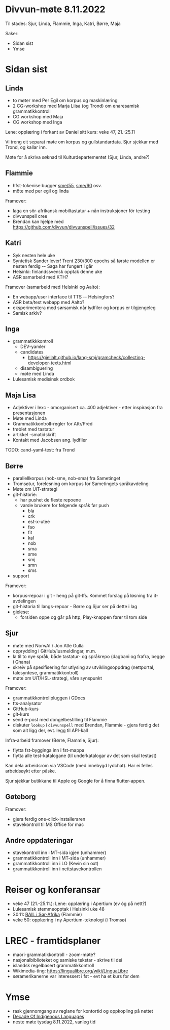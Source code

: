 # Divvun-møte 8.11.2022

Til stades: Sjur, Linda, Flammie, Inga, Katri, Børre, Maja

Saker:

* Sidan sist
* Ymse

# Sidan sist

## Linda

* to møter med Per Egil om korpus og maskinlæring
* 2 CG-workshop med Marja Liisa (og Trond) om enaresamisk grammatikkontroll
* CG workshop med Maja
* CG workshop med Inga

Lene: opplæring i forkant av Daniel sitt kurs: veke 47, 21.-25.11

Vi treng eit separat møte om korpus og gullstandardata. Sjur sjekkar med Trond, og kallar inn.

Møte for å skriva søknad til Kulturdepartementet (Sjur, Linda, andre?)

## Flammie

* hfst-tokenise bugger [sme/55](https://github.com/giellalt/lang-sme/issues/55), [sme/60](https://github.com/giellalt/lang-sme/issues/60) osv.
* möte med per egil og linda

Framover:

* laga en sör-afrikansk mobiltastatur + nån instruksjoner för testing
* divvunspell cree
* Brendan kan hjelpe med <https://github.com/divvun/divvunspell/issues/32>


## Katri

* Syk nesten hele uke
* Syntetisk Sander lever! Trent 230/300 epochs så første modellen er nesten ferdig -- Saga har fungert i går 
* Helsinki: finlandssvensk opptak denne uke
* ASR samarbeid med KTH?

Framover (samarbeid med Helsinki og Aalto):

* En webapp/user interface til TTS -- Helsingfors?
* ASR beta/test webapp med Aalto?
* eksperimentera med sørsamisk når lydfiler og korpus er tilgjengeleg
* Samisk arkiv?

## Inga

* grammatikkkontroll
    * DEV-yamler
    * candidates
        * <https://giellalt.github.io/lang-smj/gramcheck/collecting-developer-texts.html>
    * disambiguering
    * møte med Linda 
* Lulesamisk medisinsk ordbok

## Maja Lisa

* Adjektiver i lexc - omorganisert ca. 400 adjektiver - etter inspirasjon fra presentasjonen
* Møte med Linda 
* Grammatikkontroll-regler for Attr/Pred
* trøblet med tastatur
* artikkel -smatidskrift
* Kontakt med Jacobsen ang. lydfiler

TODO: cand-yaml-test: fra Trond

## Børre

* parallellkorpus (nob-sme, nob-sma) fra Sametinget
* Tromsøtur, forelesning om korpus for Sametingets språkavdeling
* Møte om UiT-strategi
* git-historie: 
    * har pushet de fleste repoene
    * varsle brukere for følgende språk før push
        * bla 
        * crk 
        * est-x-utee 
        * fao 
        * fit 
        * kal 
        * nob 
        * sma 
        * sme 
        * smj 
        * smn 
        * sms 
* support

Framover:

* korpus-repoar i git - heng på git-lfs. Kommet forslag på løsning fra it-avdelingen
* git-historia til langs-repoar - Børre og Sjur ser på dette i lag
* gielese:
    * forsiden oppe og går på http, Play-knappen fører til tom side

## Sjur

* møte med NorwAI / Jon Atle Gulla
* opprydding i GitHub/lusmeldingar, m.m.
* la til to nye språk, både tastatur- og språkrepo (dagbani og frafra, begge i Ghana)
* skreiv på spesifisering for utlysing av utviklingsoppdrag (nettportal, talesyntese, grammatikkontroll)
* møte om UiT/HSL-strategi, våre synspunkt

Framover:

* grammatikkontrollpluggen i GDocs
* tts-analysator
* GitHub-kurs
* git-kurs
* send e-post med dongelbestilling til Flammie
* diskuter `lookup` i `divvunspell` med Brendan, Flammie - gjera ferdig det
  som alt ligg der, evt. legg til API-kall

Infra-arbeid framover (Børre, Flammie, Sjur):

* flytta fst-bygginga inn i fst-mappa
* flytta alle test-katalogane (til underkatalogar av det som skal testast)

Kan dela arbeidsrom via VSCode (med innebygd lydchat). Har ei felles arbeidsøykt etter påske.

Sjur sjekkar butikkane til Apple og Google for å finna flutter-appen.

## Gøteborg

Framover:

* gjera ferdig one-click-installeraren
* stavekontroll til MS Office for mac

## Andre oppdateringar

* stavekontroll inn i MT-sida igjen (unhammer)
* grammatikkontroll inn i MT-sida (unhammer)
* grammatikkontroll inn i LO (Kevin sin oxt)
* grammatikkontroll inn i nettstavekontrollen

# Reiser og konferansar
* veke 47 (21.-25.11.): Lene: opplæring i Apertium (ev òg på nett?)
* Lulesamisk stemmeopptak i Helsinki uke 48
* 30.11: [RAIL i Sør-Afrika](https://sadilar.org/index.php/en/2-general/329-third-workshop-on-resources-for-african-indigenous-language-rail) (Flammie)
* veke 50: opplæring i ny Apertium-teknologi (i Tromsø)

# LREC - framtidsplaner

* maori-grammatikkontroll - zoom-møte?
* nasjonalbiblioteket og samiske tekstar - skrive til dei
* islandsk regelbasert grammatikkontroll
* Wikimedia-ting: <https://lingualibre.org/wiki/LinguaLibre>
* søramerikanerne var interessert i fst - evt ha et kurs for dem

# Ymse

* rask gjennomgang av reglane for kontortid og oppkopling på nettet
* [Decade Of Indigenous Languages](https://fpcc.ca/stories/the-decade-of-indigenous-languages/)
* neste møte tysdag 8.11.2022, vanleg tid
